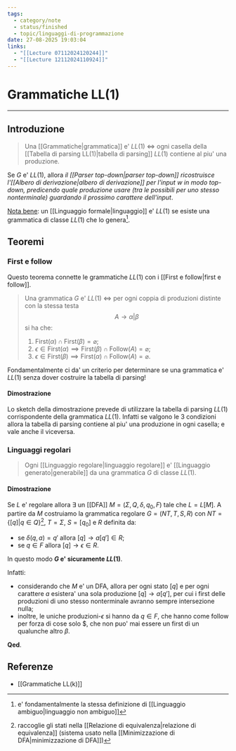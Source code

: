 ```yaml
---
tags:
  - category/note
  - status/finished
  - topic/linguaggi-di-programmazione
date: 27-08-2025 19:03:04
links:
  - "[[Lecture 07112024120244]]"
  - "[[Lecture 12112024110924]]"
---
```

# Grammatiche LL(1)
---
## Introduzione
> Una [[Grammatiche|grammatica]] e' $LL(1)$ $\iff$ ogni casella della [[Tabella di parsing LL(1)|tabella di parsing]] $LL(1)$ contiene al piu' una produzione.

Se $G$ e' $LL(1)$, allora _il [[Parser top-down|parser top-down]] ricostruisce l'[[Albero di derivazione|albero di derivazione]] per l'input $w$ in modo top-down, predicendo quale produzione usare (tra le possibili per uno stesso nonterminale) guardando il prossimo carattere dell'input_.

<u>Nota bene</u>: un [[Linguaggio formale|linguaggio]] e' $LL(1)$ se esiste una grammatica di classe $LL(1)$ che lo genera[^1].

## Teoremi
### First e follow
Questo teorema connette le grammatiche $LL(1)$ con i [[First e follow|first e follow]].
> Una grammatica $G$ e' $LL(1)$ $\iff$ per ogni coppia di produzioni distinte con la stessa testa
> $$A \to \alpha | \beta$$
> si ha che:
> 1. $\text{First}(\alpha) \cap \text{First}(\beta) = \varnothing$;
> 2. $\epsilon \in \text{First}(\alpha) \implies \text{First}(\beta) \cap \text{Follow}(A) = \varnothing$;
> 3. $\epsilon \in \text{First}(\beta) \implies \text{First}(\alpha) \cap \text{Follow}(A) = \varnothing$.

Fondamentalmente ci da' un criterio per determinare se una grammatica e' $LL(1)$ senza dover costruire la tabella di parsing!

#### Dimostrazione
Lo sketch della dimostrazione prevede di utilizzare la tabella di parsing $LL(1)$ corrispondente della grammatica $LL(1)$. Infatti se valgono le 3 condizioni allora la tabella di parsing contiene al piu' una produzione in ogni casella; e vale anche il viceversa.

### Linguaggi regolari
> Ogni [[Linguaggio regolare|linguaggio regolare]] e' [[Linguaggio generato|generabile]] da una grammatica $G$ di classe $LL(1)$.

#### Dimostrazione
Se $L$ e' regolare allora $\exists$ un [[DFA]] $M = (\Sigma, Q, \delta, q_{0}, F)$ tale che $L = L[M]$. A partire da $M$ costruiamo la grammatica regolare $G = (NT, T, S, R)$ con $NT = \{[q] | q \in Q\}$[^2], $T = \Sigma$, $S = [q_{0}]$ e $R$ definita da:
- se $\delta(q, a) = q'$ allora $[q] \to a[q'] \in R$;
- se $q \in F$ allora $[q] \to \epsilon \in R$.

In questo modo **$G$ e' sicuramente $LL(1)$**.

Infatti:
- considerando che $M$ e' un DFA, allora per ogni stato $[q]$ e per ogni carattere $a$ esistera' una sola produzione $[q] \to a[q']$, per cui i first delle produzioni di uno stesso nonterminale avranno sempre intersezione nulla;
- inoltre, le uniche produzioni-$\epsilon$ si hanno da $q \in F$, che hanno come follow per forza di cose solo $\$$, che non puo' mai essere un first di un qualunche altro $\beta$.

**Qed**.

## Referenze
- [[Grammatiche LL(k)]]

[^1]: e' fondamentalmente la stessa definizione di [[Linguaggio ambiguo|linguaggio non ambiguo]]
[^2]: raccoglie gli stati nella [[Relazione di equivalenza|relazione di equivalenza]] (sistema usato nella [[Minimizzazione di DFA|minimizzazione di DFA]])
